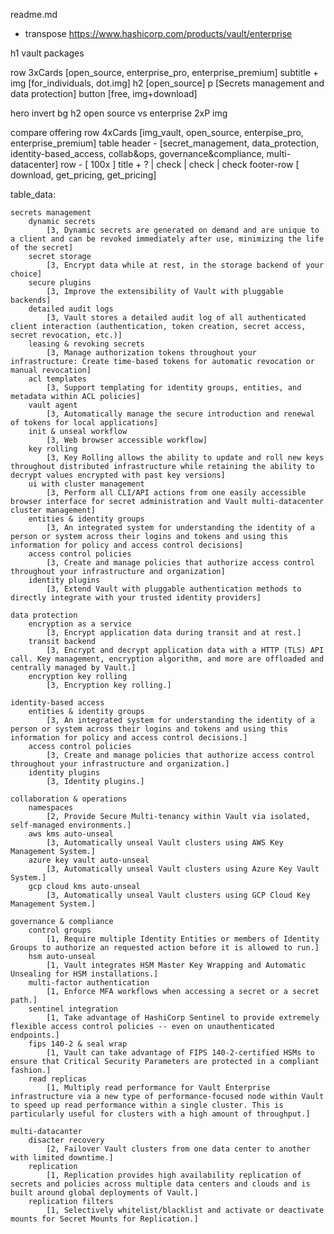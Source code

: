readme.md
- transpose https://www.hashicorp.com/products/vault/enterprise

h1 vault packages

row 3xCards [open_source, enterprise_pro, enterprise_premium]
	subtitle + img [for_individuals, dot.img]
	h2 [open_source]
	p [Secrets management and data protection]
	button [free, img+download]

hero
	invert bg
	h2 open source vs enterprise
		2xP
		img

compare offering
	row 4xCards
		[img_vault, open_source, enterpise_pro, enterprise_premium]
	table
		header - [secret_management, data_protection, identity-based_access, collab&ops, governance&compliance, multi-datacenter]
		row - [ 100x ]
			title + ? | check | check | check
		footer-row [ download, get_pricing, get_pricing]

table_data:

	secrets management
		dynamic secrets
			[3, Dynamic secrets are generated on demand and are unique to a client and can be revoked immediately after use, minimizing the life of the secret]
		secret storage
			[3, Encrypt data while at rest, in the storage backend of your choice]
		secure plugins
			[3, Improve the extensibility of Vault with pluggable backends]
		detailed audit logs
			[3, Vault stores a detailed audit log of all authenticated client interaction (authentication, token creation, secret access, secret revocation, etc.)]
		leasing & revoking secrets
			[3, Manage authorization tokens throughout your infrastructure: Create time-based tokens for automatic revocation or manual revocation]
		acl templates
			[3, Support templating for identity groups, entities, and metadata within ACL policies]
		vault agent
			[3, Automatically manage the secure introduction and renewal of tokens for local applications]
		init & unseal workflow
			[3, Web browser accessible workflow]
		key rolling
			[3, Key Rolling allows the ability to update and roll new keys throughout distributed infrastructure while retaining the ability to decrypt values encrypted with past key versions]
		ui with cluster management
			[3, Perform all CLI/API actions from one easily accessible browser interface for secret administration and Vault multi-datacenter cluster management]
		entities & identity groups
			[3, An integrated system for understanding the identity of a person or system across their logins and tokens and using this information for policy and access control decisions]
		access control policies
			[3, Create and manage policies that authorize access control throughout your infrastructure and organization]
		identity plugins
			[3, Extend Vault with pluggable authentication methods to directly integrate with your trusted identity providers]

	data protection
		encryption as a service
			[3, Encrypt application data during transit and at rest.]
		transit backend
			[3, Encrypt and decrypt application data with a HTTP (TLS) API call. Key management, encryption algorithm, and more are offloaded and centrally managed by Vault.]
		encryption key rolling
			[3, Encryption key rolling.]

	identity-based access
		entities & identity groups
			[3, An integrated system for understanding the identity of a person or system across their logins and tokens and using this information for policy and access control decisions.]
		access control policies
			[3, Create and manage policies that authorize access control throughout your infrastructure and organization.]
		identity plugins
			[3, Identity plugins.]

	collaboration & operations
		namespaces
			[2, Provide Secure Multi-tenancy within Vault via isolated, self-managed environments.]
		aws kms auto-unseal
			[3, Automatically unseal Vault clusters using AWS Key Management System.]
		azure key vault auto-unseal
			[3, Automatically unseal Vault clusters using Azure Key Vault System.]
		gcp cloud kms auto-unseal
			[3, Automatically unseal Vault clusters using GCP Cloud Key Management System.]

	governance & compliance
		control groups
			[1, Require multiple Identity Entities or members of Identity Groups to authorize an requested action before it is allowed to run.]
		hsm auto-unseal
			[1, Vault integrates HSM Master Key Wrapping and Automatic Unsealing for HSM installations.]
		multi-factor authentication
			[1, Enforce MFA workflows when accessing a secret or a secret path.]
		sentinel integration
			[1, Take advantage of HashiCorp Sentinel to provide extremely flexible access control policies -- even on unauthenticated endpoints.]
		fips 140-2 & seal wrap
			[1, Vault can take advantage of FIPS 140-2-certified HSMs to ensure that Critical Security Parameters are protected in a compliant fashion.]
		read replicas
			[1, Multiply read performance for Vault Enterprise infrastructure via a new type of performance-focused node within Vault to speed up read performance within a single cluster. This is particularly useful for clusters with a high amount of throughput.]

	multi-datacanter
		disacter recovery
			[2, Failover Vault clusters from one data center to another with limited downtime.]
		replication
			[1, Replication provides high availability replication of secrets and policies across multiple data centers and clouds and is built around global deployments of Vault.]
		replication filters
			[1, Selectively whitelist/blacklist and activate or deactivate mounts for Secret Mounts for Replication.]